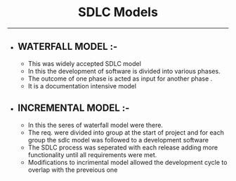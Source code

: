 <h1 align="center"> SDLC Models</h1>
 
***

- ## WATERFALL MODEL :-
  - This was widely accepted SDLC model
  - In this the development of software is divided into various phases.
  - The outcome of one phase is acted as input for another phase .
  - It is a documentation intensive model

- ## INCREMENTAL MODEL :-
  - In this the seres of waterfall model were there.
  - The req. were divided into group at the start of project and for each group the sdlc model was followed to a development software
  - The SDLC process was seperated with each release adding more functionality until all requirements were met.
  - Modifications to incrimental model allowed the development cycle to overlap with the preveious one      


